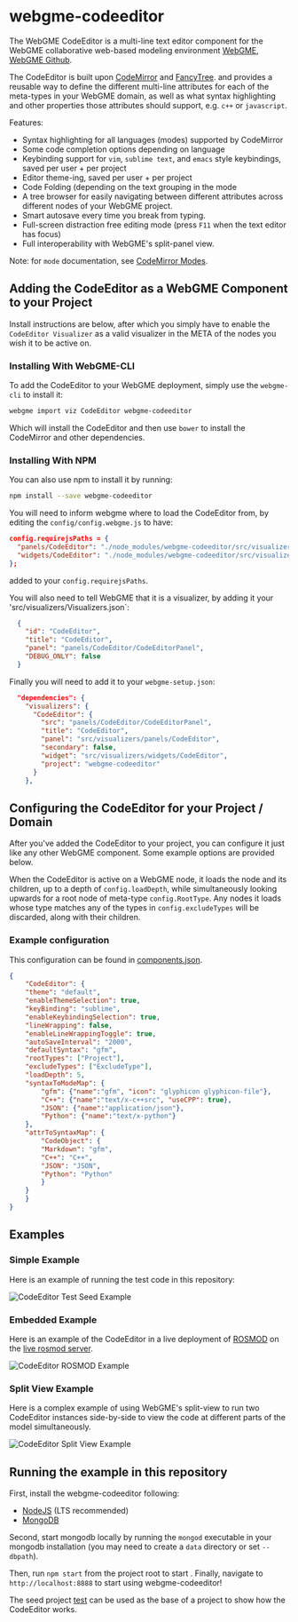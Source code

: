 # webgme-codeeditor

The WebGME CodeEditor is a multi-line text editor component for the
WebGME collaborative web-based modeling environment
[WebGME](https://webgme.org),
[WebGME Github](https://github.com/webgme/webgme).

The CodeEditor is built upon [CodeMirror](http://codemirror.net) and
[FancyTree](https://github.com/mar10/fancytree). and provides a
reusable way to define the different multi-line attributes for each of
the meta-types in your WebGME domain, as well as what syntax
highlighting and other properties those attributes should support,
e.g. `c++` or `javascript`.

Features:

* Syntax highlighting for all languages (modes) supported by
  CodeMirror
* Some code completion options depending on language
* Keybinding support for `vim`, `sublime text`, and `emacs` style
  keybindings, saved per user + per project
* Editor theme-ing, saved per user + per project
* Code Folding (depending on the text grouping in the mode
* A tree browser for easily navigating between different attributes
  across different nodes of your WebGME project.
* Smart autosave every time you break from typing.
* Full-screen distraction free editing mode (press `F11` when the text
  editor has focus)
* Full interoperability with WebGME's split-panel view.

Note: for `mode` documentation, see
[CodeMirror Modes](http://codemirror.net/mode/index.html).

## Adding the CodeEditor as a WebGME Component to your Project

Install instructions are below, after which you simply have to enable 
the `CodeEditor Visualizer` as a valid visualizer in the META of the nodes 
you wish it to be active on.

### Installing With WebGME-CLI

To add the CodeEditor to your WebGME deployment, simply use the `webgme-cli` to install it:

``` bash
webgme import viz CodeEditor webgme-codeeditor
```

Which will install the CodeEditor and then use `bower` to install the
CodeMirror and other dependencies.

### Installing With NPM

You can also use npm to install it by running:

```bash
npm install --save webgme-codeeditor
```

You will need to inform webgme where to load the CodeEditor from, by editing
the `config/config.webgme.js` to have:

```json
config.requirejsPaths = {
  "panels/CodeEditor": "./node_modules/webgme-codeeditor/src/visualizers/panels/CodeEditor",
  "widgets/CodeEditor": "./node_modules/webgme-codeeditor/src/visualizers/widgets/CodeEditor"
};
```

added to your `config.requirejsPaths`.

You will also need to tell WebGME that it is a visualizer, by adding it your 'src/visualizers/Visualizers.json`:

```json
  {
    "id": "CodeEditor",
    "title": "CodeEditor",
    "panel": "panels/CodeEditor/CodeEditorPanel",
    "DEBUG_ONLY": false
  }
```

Finally you will need to add it to your `webgme-setup.json`:

```json
  "dependencies": {
    "visualizers": {
      "CodeEditor": {
        "src": "panels/CodeEditor/CodeEditorPanel",
        "title": "CodeEditor",
        "panel": "src/visualizers/panels/CodeEditor",
        "secondary": false,
        "widget": "src/visualizers/widgets/CodeEditor",
        "project": "webgme-codeeditor"
      }
    },
```


## Configuring the CodeEditor for your Project / Domain

After you've added the CodeEditor to your project, you can configure
it just like any other WebGME component. Some example options are
provided below.

When the CodeEditor is active on a WebGME node, it loads the node and
its children, up to a depth of `config.loadDepth`, while
simultaneously looking upwards for a root node of meta-type
`config.RootType`. Any nodes it loads whose type matches any of the
types in `config.excludeTypes` will be discarded, along with their
children.

### Example configuration

This configuration can be found in
[components.json](./config/components.json).

``` json
{
    "CodeEditor": {
	"theme": "default",
	"enableThemeSelection": true,
	"keyBinding": "sublime",
	"enableKeybindingSelection": true,
	"lineWrapping": false,
	"enableLineWrappingToggle": true,
    "autoSaveInterval": "2000",
	"defaultSyntax": "gfm",
	"rootTypes": ["Project"],
	"excludeTypes": ["ExcludeType"],
	"loadDepth": 5,
	"syntaxToModeMap": {
	    "gfm": {"name":"gfm", "icon": "glyphicon glyphicon-file"},
	    "C++": {"name":"text/x-c++src", "useCPP": true},
	    "JSON": {"name":"application/json"},
	    "Python": {"name":"text/x-python"}
	},
	"attrToSyntaxMap": {
	    "CodeObject": {
		"Markdown": "gfm",
		"C++": "C++",
		"JSON": "JSON",
		"Python": "Python"
	    }
	}
    }
}
```

## Examples

### Simple Example

Here is an example of running the test code in this repository:

![CodeEditor Test Seed Example](./img/simpleExample.png)

### Embedded Example

Here is an example of the CodeEditor in a live deployment of
[ROSMOD](https://github.com/rosmod/webgme-rosmod) on the
[live rosmod server](http://rosmod.rcps.isis.vanderbilt.edu).

![CodeEditor ROSMOD Example](./img/rosmodExample.png)

### Split View Example

Here is a complex example of using WebGME's split-view to run two
CodeEditor instances side-by-side to view the code at different parts
of the model simultaneously.

![CodeEditor Split View Example](./img/rosmodSplitViewExample.png)

## Running the example in this repository

First, install the webgme-codeeditor following:
- [NodeJS](https://nodejs.org/en/) (LTS recommended)
- [MongoDB](https://www.mongodb.com/)

Second, start mongodb locally by running the `mongod` executable in
your mongodb installation (you may need to create a `data` directory
or set `--dbpath`).

Then, run `npm start` from the project root to start . Finally,
navigate to `http://localhost:8888` to start using webgme-codeeditor!

The seed project [test](./src/seeds/test.webgmex) can be used as the
base of a project to show how the CodeEditor works.
